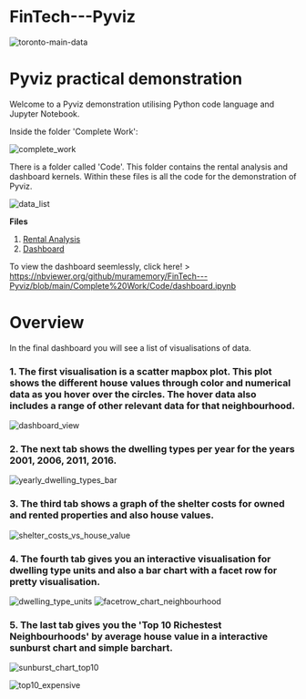 # FinTech---Pyviz

![toronto-main-data](https://user-images.githubusercontent.com/94953794/153741332-7cf3cab0-dd14-431c-8dfc-2317a65fccf0.jpg)

# Pyviz practical demonstration 

Welcome to a Pyviz demonstration utilising Python code language and Jupyter Notebook.

Inside the folder 'Complete Work':

![complete_work](https://user-images.githubusercontent.com/94953794/153741335-65913a78-caaf-49aa-b919-39465a459c36.jpg)

There is a folder called 'Code'. This folder contains the rental analysis and dashboard kernels. 
Within these files is all the code for the demonstration of Pyviz.

![data_list](https://user-images.githubusercontent.com/94953794/153741336-1a9258d6-434d-419e-abc2-a00b96e96748.jpg)


**Files**
1. [Rental Analysis](https://github.com/muramemory/FinTech---Pyviz/blob/main/Complete%20Work/Code/rental_analysis.ipynb)  
2. [Dashboard](https://github.com/muramemory/FinTech---Pyviz/blob/main/Complete%20Work/Code/dashboard.ipynb)  


To view the dashboard seemlessly, click here!  > https://nbviewer.org/github/muramemory/FinTech---Pyviz/blob/main/Complete%20Work/Code/dashboard.ipynb


# Overview

In the final dashboard  you will see a list of visualisations of data.

### 1. The first visualisation is a scatter mapbox plot. This plot shows the different house values through color and numerical data as you hover over the circles. The hover data also includes a range of other relevant data for that neighbourhood.

![dashboard_view](https://user-images.githubusercontent.com/94953794/153742611-235c84da-ae19-4bc7-910d-28b712a13d9c.jpg)

### 2. The next tab shows the dwelling types per year for the years 2001, 2006, 2011, 2016.

![yearly_dwelling_types_bar](https://user-images.githubusercontent.com/94953794/153742628-b36fcb04-17f3-4ba5-841a-1ffa26f723d9.jpg)

### 3. The third tab shows a graph of the shelter costs for owned and rented properties and also house values.

![shelter_costs_vs_house_value](https://user-images.githubusercontent.com/94953794/153742653-d3e497bd-51aa-4dc0-84c2-64b711ebd6b4.jpg)

### 4. The fourth tab gives you an interactive visualisation for dwelling type units and also a bar chart with a facet row for pretty visualisation.

![dwelling_type_units](https://user-images.githubusercontent.com/94953794/153742686-60a61557-06fb-4335-9b9b-5a700fb8675b.jpg)
![facetrow_chart_neighbourhood](https://user-images.githubusercontent.com/94953794/153742689-7c8468b7-678f-45b3-b462-f304942cbf62.jpg)

### 5. The last tab gives you the 'Top 10 Richestest Neighbourhoods' by average house value in a interactive sunburst chart and simple barchart.

![sunburst_chart_top10](https://user-images.githubusercontent.com/94953794/153742890-9048dbad-8899-490d-b4b8-d879b4730350.jpg)

![top10_expensive](https://user-images.githubusercontent.com/94953794/153742895-03bf1eba-524b-4865-89aa-32283ce7c85b.jpg)


